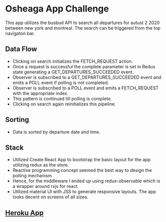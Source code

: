 # Osheaga App Challenge

This app utilizes the busbud API to search all departures for autust 2 2020 between new york and montreal.
The search can be triggered from the top navigaton bar.

## Data Flow

- Clicking on search initializes the FETCH_REQUEST action.
- Once a request is successful the complete parameter is set in Redux state generating a GET_DEPARTURES_SUCCEEDED event.
- Observer is subscribed to a GET_DEPARTURES_SUCCEEDED event and emits a POLL event if polling is not completed.
- Observer is subscribed to a POLL event and emits a FETCH_REQUEST with the appropriate index.
- This pattern is continued till polling is complete.
- Clicking on search again reinitializes this pipeline.

## Sorting

- Data is sorted by departure date and time.

## Stack

- Utilized Create React App to bootstrap the basic layout for the app utilizing redux as the store.
- Reactive programming concept seemed the best way to design the polling mechanism
- Hence, for the middleware I ended up using redux-observable which is a wrapper around rxjs for react.
- Utilized material UI with JSS to generate responsive layouts. The app looks decent on screens of all sizes.

## [Heroku App][1]

[1]: https://dry-reef-35246.herokuapp.com
